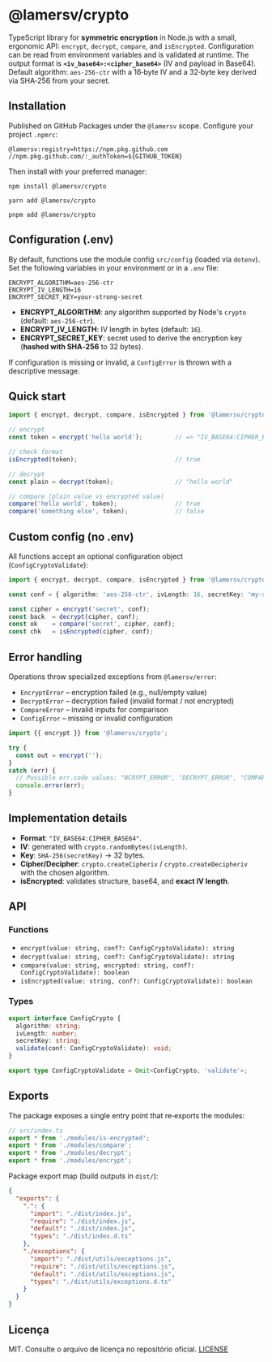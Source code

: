 
# @lamersv/crypto

TypeScript library for **symmetric encryption** in Node.js with a small, ergonomic API: `encrypt`, `decrypt`, `compare`, and `isEncrypted`. Configuration can be read from environment variables and is validated at runtime. The output format is **`<iv_base64>:<cipher_base64>`** (IV and payload in Base64). Default algorithm: `aes-256-ctr` with a 16‑byte IV and a 32‑byte key derived via SHA‑256 from your secret.

## Installation

Published on GitHub Packages under the `@lamersv` scope. Configure your project `.npmrc`:

```
@lamersv:registry=https://npm.pkg.github.com
//npm.pkg.github.com/:_authToken=${GITHUB_TOKEN}
```

Then install with your preferred manager:

```
npm install @lamersv/crypto
```

```
yarn add @lamersv/crypto
```

```
pnpm add @lamersv/crypto
```

## Configuration (.env)

By default, functions use the module config `src/config` (loaded via `dotenv`). Set the following variables in your environment or in a `.env` file:

```
ENCRYPT_ALGORITHM=aes-256-ctr
ENCRYPT_IV_LENGTH=16
ENCRYPT_SECRET_KEY=your-strong-secret
```

- **ENCRYPT_ALGORITHM**: any algorithm supported by Node's `crypto` (default: `aes-256-ctr`).  
- **ENCRYPT_IV_LENGTH**: IV length in bytes (default: `16`).  
- **ENCRYPT_SECRET_KEY**: secret used to derive the encryption key (**hashed with SHA‑256** to 32 bytes).

If configuration is missing or invalid, a `ConfigError` is thrown with a descriptive message.

## Quick start

```ts
import { encrypt, decrypt, compare, isEncrypted } from '@lamersv/crypto';

// encrypt
const token = encrypt('hello world');         // => "IV_BASE64:CIPHER_BASE64"

// check format
isEncrypted(token);                           // true

// decrypt
const plain = decrypt(token);                 // "hello world"

// compare (plain value vs encrypted value)
compare('hello world', token);                // true
compare('something else', token);             // false
```

## Custom config (no .env)

All functions accept an optional configuration object (`ConfigCryptoValidate`):

```ts
import { encrypt, decrypt, compare, isEncrypted } from '@lamersv/crypto';

const conf = { algorithm: 'aes-256-ctr', ivLength: 16, secretKey: 'my-secret' };

const cipher = encrypt('secret', conf);
const back  = decrypt(cipher, conf);
const ok    = compare('secret', cipher, conf);
const chk   = isEncrypted(cipher, conf);
```

## Error handling

Operations throw specialized exceptions from `@lamersv/error`:

- `EncryptError` – encryption failed (e.g., null/empty value)  
- `DecryptError` – decryption failed (invalid format / not encrypted)  
- `CompareError` – invalid inputs for comparison  
- `ConfigError` – missing or invalid configuration

```ts
import {{ encrypt }} from '@lamersv/crypto';

try {
  const out = encrypt('');
}
catch (err) {
  // Possible err.code values: "NCRYPT_ERROR", "DECRYPT_ERROR", "COMPARE_ERROR", "CONFIG_ERROR"
  console.error(err);
}
```

## Implementation details

- **Format**: `"IV_BASE64:CIPHER_BASE64"`.  
- **IV**: generated with `crypto.randomBytes(ivLength)`.  
- **Key**: `SHA-256(secretKey)` → 32 bytes.  
- **Cipher/Decipher**: `crypto.createCipheriv` / `crypto.createDecipheriv` with the chosen algorithm.  
- **isEncrypted**: validates structure, base64, and **exact IV length**.

## API

### Functions
- `encrypt(value: string, conf?: ConfigCryptoValidate): string`
- `decrypt(value: string, conf?: ConfigCryptoValidate): string`
- `compare(value: string, encrypted: string, conf?: ConfigCryptoValidate): boolean`
- `isEncrypted(value: string, conf?: ConfigCryptoValidate): boolean`

### Types
```ts
export interface ConfigCrypto {
  algorithm: string;
  ivLength: number;
  secretKey: string;
  validate(conf: ConfigCryptoValidate): void;
}

export type ConfigCryptoValidate = Omit<ConfigCrypto, 'validate'>;
```

## Exports

The package exposes a single entry point that re‑exports the modules:

```ts
// src/index.ts
export * from './modules/is-encrypted';
export * from './modules/compare';
export * from './modules/decrypt';
export * from './modules/encrypt';
```

Package export map (build outputs in `dist/`):

```json
{
  "exports": {
    ".": {
      "import": "./dist/index.js",
      "require": "./dist/index.js",
      "default": "./dist/index.js",
      "types": "./dist/index.d.ts"
    },
    "./exceptions": {
      "import": "./dist/utils/exceptions.js",
      "require": "./dist/utils/exceptions.js",
      "default": "./dist/utils/exceptions.js",
      "types": "./dist/utils/exceptions.d.ts"
    }
  }
}
```

## Licença

MIT. Consulte o arquivo de licença no repositório oficial. [LICENSE](./LICENSE)
